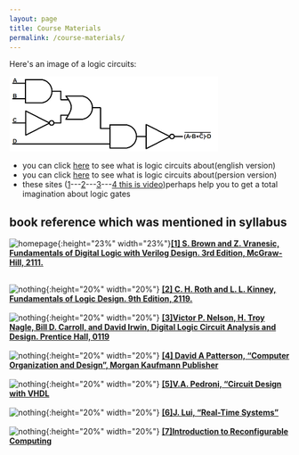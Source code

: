 ```yaml
---
layout: page
title: Course Materials
permalink: /course-materials/
---
```

Here's an image of a logic circuits:

[![homepage](/_images/lc.png)](http://jrasti.ir/Lessons/Logic_Circuits/Digital%20Logic%20Circuit%20Analysis%20and%20Design.pdf)
<!-- !["dominating_sets_example2"](/_images/hispic1.jpg){:height="10%" width="10%"} &nbsp;&nbsp;&nbsp;&nbsp;&nbsp;&nbsp;&nbsp;&nbsp;&nbsp;&nbsp;&nbsp;&nbsp;&nbsp;&nbsp;&nbsp;&nbsp;
!["dominating_sets_example2"](/_images/hispic1.jpg){:height="10%" width="10%"} -->


* you can click [here](http://uav.ece.nus.edu.sg/~bmchen/courses/EG1108_Digital.pdf) to see what is logic circuits about(english version)
* you can click [here](http://engold.ui.ac.ir/~rasti/Courses/Logic_Circuits/Logic%20Circuits%20Notes.pdf) to see what is logic circuits about(persion version)
* these sites ([1](https://www.tutorialspoint.com/computer_logical_organization/logic_gates.htm)---[2](https://www.khanacademy.org/computing/ap-computer-science-principles/computers-101/logic-gates-and-circuits/a/logic-gates)---[3](https://logic.ly/lessons/)---[4 this is video](https://www.youtube.com/watch?v=lXWpWNKwYbo))perhaps help you to get a total imagination about logic gates
## book reference which was mentioned in syllabus

![homepage](https://m.media-amazon.com/images/I/51CRv68gJzL._SR500,500_.jpg){:height="23%" width="23%"}[**[1] S. Brown and Z. Vranesic, Fundamentals of Digital Logic with Verilog Design. 3rd Edition, McGraw-Hill, 2111.**](http://read.pudn.com/downloads668/ebook/2704807/Fundamentals%20of%20Digital%20Logic%20with%20Verilog%20Design-Third%20edition.pdf)<br/><br/>

![nothing](https://www.cengage.com/covers/imageServlet?image_type=LRGFC&catalog=cengage&epi=9247124245054586181494368190248883261){:height="20%" width="20%"}
[**[2] C. H. Roth and L. L. Kinney, Fundamentals of Logic Design. 9th Edition, 2119.**](https://www.cengage.com/c/digital-logic-and-microprocessor-design-with-interfacing-2e-hwang/9781133628477/)<br/><br/>
![nothing](https://images-na.ssl-images-amazon.com/images/I/51%2Br2K1I5bL.jpg){:height="20%" width="20%"}
[**[3]Victor P. Nelson, H. Troy Nagle, Bill D. Carroll, and David Irwin, Digital Logic Circuit Analysis and Design. Prentice Hall, 0119**](http://jrasti.ir/Lessons/Logic_Circuits/Digital%20Logic%20Circuit%20Analysis%20and%20Design.pdf)<br/><br/>
![nothing](http://webpages.iust.ac.ir/beitollahi/Teaching_files/image004.jpg){:height="20%" width="20%"}
[**[4] David A Patterson, “Computer Organization and Design”, Morgan Kaufmann Publisher**](http://ac.aua.am/arm/public/2017-Spring-Computer-Organization/Textbooks/ComputerOrganizationAndDesign5thEdition2014.pdf)<br/><br/>
![nothing](https://images-na.ssl-images-amazon.com/images/I/41RWPNedzpL._SX387_BO1,204,203,200_.jpg){:height="20%" width="20%"}
[**[5]V.A. Pedroni, “Circuit Design with VHDL**](http://www.pld.ttu.ee/~alsu/Pedroni_2010_Circuit%20Design%20and%20Simulation%20with%20VHDL.pdf)<br/><br/>
![nothing](https://images-na.ssl-images-amazon.com/images/I/41EK9AM4XDL._SX344_BO1,204,203,200_.jpg
){:height="20%" width="20%"}
[**[6]J. Lui, “Real-Time Systems”**](http://www.inf.ufrgs.br/~flavio/ensino/cmp502/TutorialRammig.pdf)<br/><br/>
![nothing](https://images-eu.ssl-images-amazon.com/images/I/514qbVOCudL._SR600%2C315_PIWhiteStrip%2CBottomLeft%2C0%2C35_SCLZZZZZZZ_.jpg){:height="20%" width="20%"}
[**[7]Introduction to Reconfigurable Computing**](https://doc.lagout.org/science/0_Computer%20Science/2_Algorithms/Introduction%20to%20Reconfigurable%20Computing_%20Architectures%2C%20Algorithms%20and%20Applications%20%5BBobda%202007-11-09%5D.pdf)<br/><br/>







